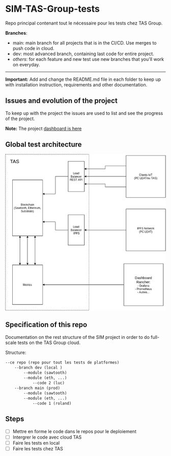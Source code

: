 # SIM-TAS-Group-tests
Repo principal contenant tout le nécessaire pour les tests chez TAS Group.

**Branches**:

- main: main branch for all projects that is in the CI/CD. Use merges to push code in cloud.
- dev: most advanced branch, containing last code for entire project.
- *others*: for each feature and new test use new branches that you'll work on everyday.

---


**Important:** Add and change the README.md file in each folder to keep up with installation instruction, requirements and other documentation.

## Issues and evolution of the project

To keep up with the project the issues are used to list and see the progress of the project.

**Note:** The project [dashboard is here](https://github.com/orgs/projet-SIM/projects/1)

## Global test architecture

<img src="archi_TAS.jpeg">


## Specification of this repo

Documentation on the rest structure of the SIM project in order to do full-scale tests on the TAS Group cloud.

Structure:
```text
--ce repo (repo pour tout les tests de platformes)
	--branch dev (local )
		--module (sawtooth)
		--module (eth, ...)
			--code 2 (luc)
	--branch main (prod)
		--module (sawtooth)
		--module (eth, ...)
			--code 1 (roland)
```
      
## Steps

- [ ] Mettre en forme le code dans le repos pour le deploiement
- [ ] Intergrer le code avec cloud TAS
- [ ] Faire les tests en local
- [ ] Faire les tests chez TAS
